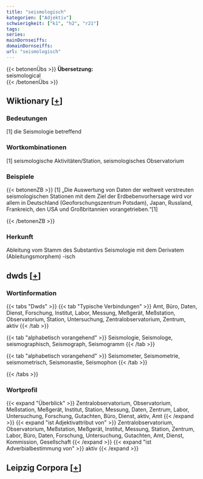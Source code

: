 ```yaml
---
title: "seismologisch"
kategorien: ["Adjektiv"]
schwierigkeit: ["k1", "h2", "r21"]
tags:
series:
mainDornseiffs:
domainDornseiffs:
url: "seismologisch"
---
```


{{< betonenÜbs >}}
**Übersetzung:**  
seismological  
{{< /betonenÜbs >}}

## Wiktionary [[+](https://de.wiktionary.org/wiki/seismologisch)]

### Bedeutungen
[1] die Seismologie betreffend  

### Wortkombinationen
[1] seismologische Aktivitäten/Station, seismologisches Observatorium  

### Beispiele
{{< betonenZB >}}
[1] „Die Auswertung von Daten der weltweit verstreuten seismologischen Stationen mit dem Ziel der Erdbebenvorhersage wird vor allem in Deutschland (Geoforschungszentrum Potsdam), Japan, Russland, Frankreich, den USA und Großbritannien vorangetrieben.“[1]  

{{< /betonenZB >}}
### Herkunft
Ableitung vom Stamm des Substantivs Seismologie mit dem Derivatem (Ableitungsmorphem) -isch  



## dwds [[+](https://www.dwds.de/wb/seismologisch)]

### Wortinformation
{{< tabs "Dwds" >}}
{{< tab "Typische Verbindungen" >}}
Amt, Büro, Daten, Dienst, Forschung, Institut, Labor, Messung, Meßgerät, Meßstation, Observatorium, Station, Untersuchung, Zentralobservatorium, Zentrum, aktiv
{{< /tab >}}

{{< tab "alphabetisch vorangehend" >}}
Seismologie, Seismologe, seismographisch, Seismograph, Seismogramm
{{< /tab >}}

{{< tab "alphabetisch vorangehend" >}}
Seismometer, Seismometrie, seismometrisch, Seismonastie, Seismophon
{{< /tab >}}

{{< /tabs >}}

### Wortprofil
{{< expand "Überblick" >}} Zentralobservatorium, Observatorium, Meßstation, Meßgerät, Institut, Station, Messung, Daten, Zentrum, Labor, Untersuchung, Forschung, Gutachten, Büro, Dienst, aktiv, Amt {{< /expand >}}
{{< expand "ist Adjektivattribut von" >}} Zentralobservatorium, Observatorium, Meßstation, Meßgerät, Institut, Messung, Station, Zentrum, Labor, Büro, Daten, Forschung, Untersuchung, Gutachten, Amt, Dienst, Kommission, Gesellschaft {{< /expand >}}
{{< expand "ist Adverbialbestimmung von" >}} aktiv {{< /expand >}}

## Leipzig Corpora [[+](https://corpora.uni-leipzig.de/en/res?word=seismologisch&corpusId=deu_newscrawl-public_2018)]

